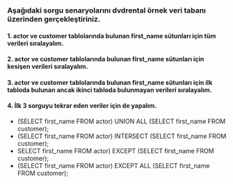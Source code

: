 ### Aşağıdaki sorgu senaryolarını dvdrental örnek veri tabanı üzerinden gerçekleştiriniz.

#### 1. actor ve customer tablolarında bulunan first_name sütunları için tüm verileri sıralayalım.
#### 2. actor ve customer tablolarında bulunan first_name sütunları için kesişen verileri sıralayalım.
#### 3. actor ve customer tablolarında bulunan first_name sütunları için ilk tabloda bulunan ancak ikinci tabloda bulunmayan verileri sıralayalım.
#### 4. İlk 3 sorguyu tekrar eden veriler için de yapalım.

* (SELECT first_name FROM actor) UNION ALL (SELECT first_name FROM customer); 
* (SELECT first_name FROM actor) INTERSECT (SELECT first_name FROM customer);
* SELECT first_name FROM actor) EXCEPT (SELECT first_name FROM customer);
* (SELECT first_name FROM actor) EXCEPT ALL (SELECT first_name FROM customer);